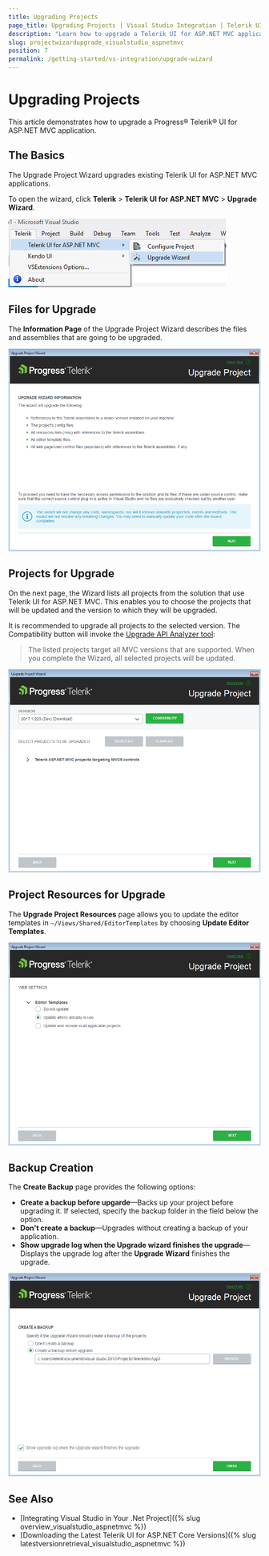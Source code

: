 ```yaml
---
title: Upgrading Projects
page_title: Upgrading Projects | Visual Studio Integration | Telerik UI for ASP.NET MVC
description: "Learn how to upgrade a Telerik UI for ASP.NET MVC application."
slug: projectwizardupgrade_visualstudio_aspnetmvc
position: 7
permalink: /getting-started/vs-integration/upgrade-wizard
---
```


# Upgrading Projects

This article demonstrates how to upgrade a Progress&reg; Telerik&reg; UI for ASP.NET MVC application.

## The Basics

The Upgrade Project Wizard upgrades existing Telerik UI for ASP.NET MVC applications.

To open the wizard, click **Telerik** > **Telerik UI for ASP.NET MVC** > **Upgrade Wizard**.

![Launching the Upgrade Wizard and choosing projects](../../getting-started-mvc/vs-integration/images/upgrade_menu.png)

## Files for Upgrade

The **Information Page** of the Upgrade Project Wizard describes the files and assemblies that are going to be upgraded.

![Information page](../../getting-started-mvc/vs-integration/images/upgrade_warning.png)

## Projects for Upgrade

On the next page, the Wizard lists all projects from the solution that use Telerik UI for ASP.NET MVC. This enables you to choose the projects that will be updated and the version to which they will be upgraded.

It is recommended to upgrade all projects to the selected version. The Compatibility button will invoke the [Upgrade API Analyzer tool](http://docs.telerik.com/aspnet-mvc/vs-integration/upgrade-api-analyzer):

> The listed projects target all MVC versions that are supported. When you complete the Wizard, all selected projects will be updated.

![Choosing projects and distribution version](../../getting-started-mvc/vs-integration/images/upgrade_version.png)

## Project Resources for Upgrade

The **Upgrade Project Resources** page allows you to update the editor templates in `~/Views/Shared/EditorTemplates` by choosing **Update Editor Templates**.

![Updating project resources](../../getting-started-mvc/vs-integration/images/upgrade_settings.png)

## Backup Creation

The **Create Backup** page provides the following options:

- **Create a backup before upgarde**&mdash;Backs up your project before upgrading it. If selected, specify the backup folder in the field below the option.
- **Don't create a backup**&mdash;Upgrades without creating a backup of your application.
- **Show upgrade log when the Upgrade wizard finishes the upgrade**&mdash;Displays the upgrade log after the **Upgrade Wizard** finishes the upgrade.

![Creating backup](../../getting-started-mvc/vs-integration/images/upgrade_backup.png)

## See Also

* [Integrating Visual Studio in Your .Net Project]({% slug overview_visualstudio_aspnetmvc %})
* [Downloading the Latest Telerik UI for ASP.NET Core Versions]({% slug latestversionretrieval_visualstudio_aspnetmvc %})
